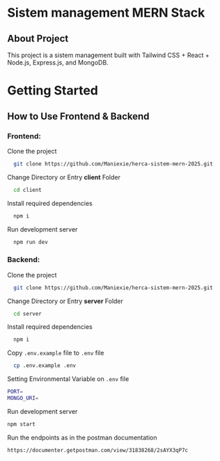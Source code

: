 # Sistem management MERN Stack

## About Project

This project is a sistem management built with Tailwind CSS + React + Node.js, Express.js, and MongoDB.

# Getting Started

## How to Use Frontend & Backend

### Frontend:

Clone the project

```bash
  git clone https://github.com/Maniexie/herca-sistem-mern-2025.git
```

Change Directory or Entry **client** Folder

```bash
  cd client
```

Install required dependencies

```bash
  npm i
```

Run development server

```bash
  npm run dev
```

### Backend:

Clone the project

```bash
  git clone https://github.com/Maniexie/herca-sistem-mern-2025.git
```

Change Directory or Entry **server** Folder

```bash
  cd server
```

Install required dependencies

```bash
  npm i
```

Copy `.env.example` file to `.env` file

```bash
  cp .env.example .env
```

Setting Environmental Variable on `.env` file

```bash
PORT=
MONGO_URI=
```

Run development server

```bash
npm start
```

Run the endpoints as in the postman documentation

```bash
https://documenter.getpostman.com/view/31838268/2sAYX3qP7c
```
